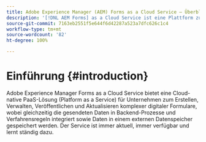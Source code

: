 ```yaml
---
title: Adobe Experience Manager (AEM) Forms as a Cloud Service – Überblick
description: '[!DNL AEM Forms] as a Cloud Service ist eine Plattform zum Erstellen, Verwalten und Veröffentlichen von Formularen und Geschäftsprozessen für Unternehmen.'
source-git-commit: 7163eb2551f5e644f6d42287a523a7dfc626c1c4
workflow-type: tm+mt
source-wordcount: '82'
ht-degree: 100%

---
```



# Einführung {#introduction}

Adobe Experience Manager Forms as a Cloud Service bietet eine Cloud-native PaaS-Lösung (Platform as a Service) für Unternehmen zum Erstellen, Verwalten, Veröffentlichen und Aktualisieren komplexer digitaler Formulare, wobei gleichzeitig die gesendeten Daten in Backend-Prozesse und Verfahrensregeln integriert sowie Daten in einem externen Datenspeicher gespeichert werden. Der Service ist immer aktuell, immer verfügbar und lernt ständig dazu.